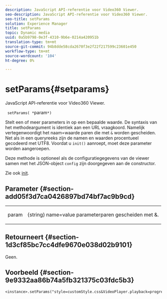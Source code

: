 ```yaml
---
description: JavaScript API-referentie voor Video360 Viewer.
seo-description: JavaScript API-referentie voor Video360 Viewer.
seo-title: setParams
solution: Experience Manager
title: setParams
topic: Dynamic media
uuid: 0a5b9798-0e3f-4310-9b6e-0214a420951b
translation-type: tm+mt
source-git-commit: 94b8dde58cda2670f3e2f22f217599c23601e450
workflow-type: tm+mt
source-wordcount: '104'
ht-degree: 0%

---
```



# setParams{#setparams}

JavaScript API-referentie voor Video360 Viewer.

` setParams( *`param`*)`

Stelt een of meer parameters in op een bepaalde waarde. De syntaxis van het methodeargument is identiek aan een URL vraagkoord. Namelijk vertegenwoordigt het naam=waarde paren die met `&` worden gescheiden. Net als in een queryreeks zijn de namen en waarden procentueel gecodeerd met UTF8. Voordat u `init()` aanroept, moet deze parameter worden aangeroepen.

Deze methode is optioneel als de configuratiegegevens van de viewer samen met het JSON-object `config` zijn doorgegeven aan de constructor.

Zie ook [init](../../../c-html5-aem-asset-viewers/c-html5-aem-video360/c-html5-aem-video360-javascriptapiref/r-html5-aem-video360-javascriptapiref-init.md#reference-aee94dd92a28410784f7a1792e28683b).

## Parameter {#section-add05f3d7ca0426897bd74bf7ac9b9cd}

<table id="table_896DFF34A68A403DB93A6D597461A573"> 
 <tbody> 
  <tr> 
   <td colname="col1"> <p> <span class="codeph"> <span class="varname"> param</span> </span> </p> </td> 
   <td colname="col2"> <p> <span class="codeph"> {string}</span> name=value parameterparen gescheiden met  <span class="codeph"> &amp;</span>. </p> </td> 
  </tr> 
 </tbody> 
</table>

## Retourneert {#section-1d3cf85bc7cc4dfe9670e038d02b9101}

Geen.

## Voorbeeld {#section-9e9332aa86b74a5fb321375c03fdc5b3}

```
<instance>.setParams("style=customStyle.css&VideoPlayer.playback=progressive")
```

